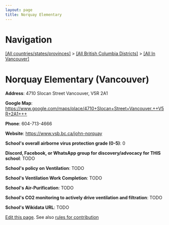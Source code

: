 ```yaml
---
layout: page
title: Norquay Elementary
---
```

# Navigation

[[All countries/states/provinces]](../../..) > [[All British Columbia Districts]](../..) > [[All In Vancouver]](..)

# Norquay Elementary (Vancouver)

**Address**: 4710 Slocan Street Vancouver,  V5R 2A1

**Google Map**: <https://www.google.com/maps/place/4710+Slocan+Street+Vancouver,++V5R+2A1+++>

**Phone**: 604-713-4666

**Website**: <https://www.vsb.bc.ca/john-norquay>

**School's overall airborne virus protection grade (0-5)**: 0

**Discord, Facebook, or WhatsApp group for discovery/advocacy for THIS school**: TODO

**School's policy on Ventilation**: TODO

**School's Ventilation Work Completion**: TODO

**School's Air-Purification**: TODO

**School's CO2 monitoring to actively drive ventilation and filtration**: TODO

**School's Wikidata URL**: TODO


[Edit this page](https://github.com/ventilate-schools/BC/edit/main/./Vancouver/Norquay_Elementary.md). See also [rules for contribution](../../../contribution-rules/)